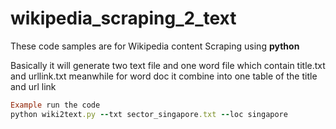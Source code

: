 # wikipedia_scraping_2_text

These code samples are for Wikipedia content Scraping using **python**

Basically it will generate two text file and one word file which contain
title.txt and urllink.txt meanwhile for word doc it combine into one table
of the title and url link
```ruby
Example run the code
python wiki2text.py --txt sector_singapore.txt --loc singapore
```


